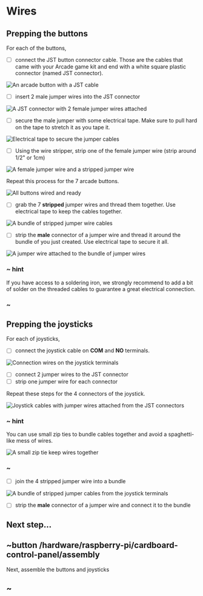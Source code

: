 # Wires

## Prepping the buttons

For each of the buttons, 

- [ ] connect the JST button connector cable. Those are the cables that came with your Arcade game kit and end with a white square plastic connector (named JST connector).

![An arcade button with a JST cable](/static/hardware/raspberry-pi/cardboard-control-panel/button.jpg)

- [ ] insert 2 male jumper wires into the JST connector

![A JST connector with 2 female jumper wires attached](/static/hardware/raspberry-pi/cardboard-control-panel/headers.jpg)

- [ ] secure the male jumper with some electrical tape. Make sure to pull hard on the tape to stretch it as you tape it.

![Electrical tape to secure the jumper cables](/static/hardware/rpi/cardboard-control-panel/headerstape.jpg)

- [ ] Using the wire stripper, strip one of the female jumper wire (strip around 1/2" or 1cm)

![A female jumper wire and a stripped jumper wire](/static/hardware/raspberry-pi/cardboard-control-panel/strip.jpg)

Repeat this process for the 7 arcade buttons.

![All buttons wired and ready](/static/hardware/raspberry-pi/cardboard-control-panel/allwires.jpg)

- [ ] grab the 7 **stripped** jumper wires and thread them together. Use electrical tape to keep the cables together.

![A bundle of stripped jumper wire cables](/static/hardware/raspberry-pi/cardboard-control-panel/bundle.jpg)

- [ ] strip the **male** connector of a jumper wire and thread it around the bundle of you just created. Use electrical tape to secure it all.

![A jumper wire attached to the bundle of jumper wires](/static/hardware/raspberry-pi/cardboard-control-panel/gndwire.jpg)

### ~ hint

If you have access to a soldering iron, we strongly recommend to add a bit of solder on the threaded cables to guarantee a great electrical connection.

### ~

## Prepping the joysticks

For each of joysticks,

- [ ] connect the joystick cable on **COM** and **NO** terminals.

![Connection wires on the joystick terminals](/static/hardware/raspberry-pi/cardboard-control-panel/joystick.jpg)

- [ ] connect 2 jumper wires to the JST connector
- [ ] strip one jumper wire for each connector

Repeat these steps for the 4 connectors of the joystick.

![Joystick cables with jumper wires attached from the JST connectors](/static/hardware/raspberry-pi/cardboard-control-panel/joystickconnectors.jpg)


### ~ hint

You can use small zip ties to bundle cables together and avoid a spaghetti-like mess of wires.

![A small zip tie keep wires together](/static/hardware/raspberry-pi/cardboard-control-panel/joystickzip.jpg)

### ~

- [ ] join the 4 stripped jumper wire into a bundle

![A bundle of stripped jumper cables from the joystick terminals](/static/hardware/raspberry-pi/cardboard-control-panel/joystickbundle.jpg)

- [ ] strip the **male** connector of a jumper wire and connect it to the bundle

## Next step...

## ~button /hardware/raspberry-pi/cardboard-control-panel/assembly

Next, assemble the buttons and joysticks

## ~
